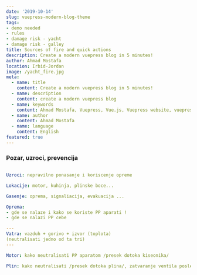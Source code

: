 ```yaml
---
date: '2019-10-14'
slug: vuepress-modern-blog-theme
tags:
- demo needed
- rules
- damage risk - yacht
- damage risk - galley
title: Sources of fire and quick actions
description: Create a modern vuepress blog in 5 minutes!
author: Ahmad Mostafa
location: Irbid-Jordan
image: /yacht_fire.jpg
meta:
  - name: title
    content: Create a modern vuepress blog in 5 minutes!
  - name: description
    content: create a modern vuepress blog
  - name: keywords
    content: Ahmad Mostafa, Vuepress, Vue.js, Vuepress website, vuepress blog, vuepress theme, vuepress blog theme, vue blog, create vuepress blog, blog theme, create a blog
  - name: author
    content: Ahmad Mostafa
  - name: language
    content: English
featured: true
---
```



### Pozar, uzroci, prevencija


```yml

Uzroci: nepravilno ponasanje i koriscenje opreme

Lokacije: motor, kuhinja, plinske boce...

Gasenje: oprema, signaliacija, evakuacija ...

Oprema: 
- gde se nalaze i kako se koriste PP aparati !
- gde se nalazi PP cebe

```


```yml
---
Vatra: vazduh + gorivo + izvor (toplota) 
(neutralisati jedno od ta tri)
---
```


```yml
Motor: kako neutralisati PP aparatom /presek dotoka kiseonika/
```

```yml
Plin: kako neutralisati /presek dotoka plina/, zatvaranje ventila posle upotrebe...
```